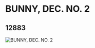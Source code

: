 # BUNNY, DEC. NO. 2
## 12883
![BUNNY, DEC. NO. 2](https://lc-www-live-s.legocdn.com/media/bricks/5/2/6022491.jpg)